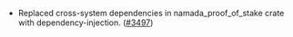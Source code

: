 - Replaced cross-system dependencies in namada_proof_of_stake crate with
  dependency-injection. ([\#3497](https://github.com/anoma/namada/pull/3497))